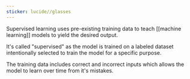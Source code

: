 ```yaml
---
sticker: lucide//glasses
---
```

Supervised learning uses pre-existing training data to teach [[machine learning]] models to yield the desired output.

It's called "supervised" as the model is trained on a labeled dataset intentionally selected to train the model for a specific purpose.

The training data includes correct and incorrect inputs which allows the model to learn over time from it's mistakes.
